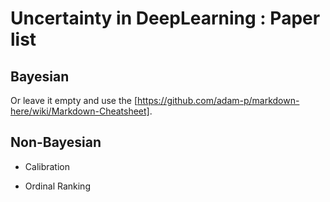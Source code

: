 # Uncertainty in DeepLearning : Paper list

## Bayesian
Or leave it empty and use the [https://github.com/adam-p/markdown-here/wiki/Markdown-Cheatsheet].


## Non-Bayesian


* Calibration

* Ordinal Ranking

